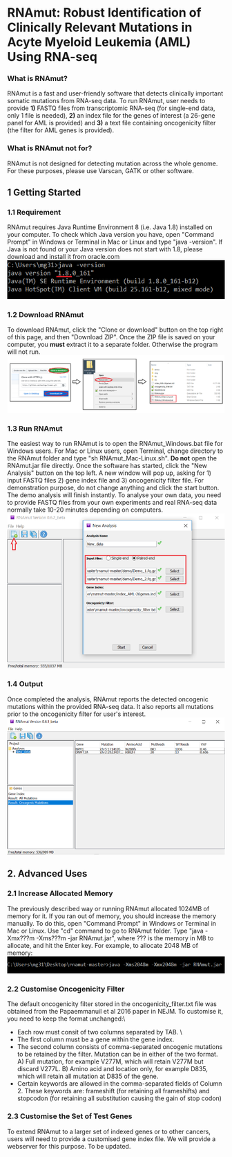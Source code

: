 # RNAmut: Robust Identification of Clinically Relevant Mutations in Acyte Myeloid Leukemia (AML) Using RNA-seq

### **What is RNAmut?**
RNAmut is a fast and user-friendly software that detects clinically important somatic mutations from RNA-seq data. To run RNAmut, user needs to provide **1)** FASTQ files from transcriptomic RNA-seq (for single-end data, only 1 file is needed), **2)** an index file for the genes of interest (a 26-gene panel for AML is provided) and **3)** a text file containing oncogenicity filter (the filter for AML genes is provided).

### **What is RNAmut not for?**
RNAmut is not designed for detecting mutation across the whole genome. For these purposes, please use Varscan, GATK or other software.


## **1 Getting Started** 
### **1.1 Requirement** 
RNAmut requires Java Runtime Environment 8 (i.e. Java 1.8) installed on your computer. To check which Java version you have, open "Command Prompt" in Windows or Terminal in Mac or Linux and type "java -version". If Java is not found or your Java version does not start with 1.8, please download and install it from oracle.com \
![Alt text](/demo/img/java.png)

### **1.2 Download RNAmut**
To download RNAmut, click the "Clone or download" button on the top right of this page, and then "Download ZIP". Once the ZIP file is saved on your computer, you **must** extract it to a separate folder. Otherwise the program will not run. \
![Alt text](/demo/img/download.png)

### **1.3 Run RNAmut**
The easiest way to run RNAmut is to open the RNAmut_Windows.bat file for Windows users. For Mac or Linux users, open Terminal, change directory to the RNAmut folder and type "sh RNAmut_Mac-Linux.sh". **Do not** open the RNAmut.jar file directly. Once the software has started, click the "New Analysis" button on the top left. A new window will pop up, asking for 1) input FASTQ files 2) gene index file and 3) oncogenicity filter file. For demonstration purpose, do not change anything and click the start button. The demo analysis will finish instantly. To analyse your own data, you need to provide FASTQ files from your own experiments and real RNA-seq data normally take 10-20 minutes depending on computers.\
![Alt text](/demo/img/run.png)

### **1.4 Output**
Once completed the analysis, RNAmut reports the detected oncogenic mutations within the provided RNA-seq data. It also reports all mutations prior to the oncogenicity filter for user's interest.
![Alt text](/demo/img/output.png)


## **2. Advanced Uses**
### **2.1 Increase Allocated Memory**
The previously described way or running RNAmut allocated 1024MB of memory for it. If you ran out of memory, you should increase the memory manually. To do this, open "Command Prompt" in Windows or Terminal in Mac or Linux. Use "cd" command to go to RNAmut folder. Type "java -Xmx???m -Xms???m -jar RNAmut.jar", where ??? is the memory in MB to allocate, and hit the Enter key. For example, to allocate 2048 MB of memory:\
![Alt text](/demo/img/java_mem.png)

### **2.2 Customise Oncogenicity Filter**
The default oncogenicity filter stored in the oncogenicity_filter.txt file was obtained from the Papaemmanuil et al 2016 paper in NEJM. To customise it, you need to keep the format unchanged:\
  - Each row must consit of two columns separated by TAB. \
  - The first column must be a gene within the gene index.
  - The second column consists of comma-separated oncogenic mutations to be retained by the filter. Mutation can be in either of the two format. A) Full mutation, for example V277M, which will retain V277M but discard V277L. B) Amino acid and location only, for example D835, which will retain all mutation at D835 of the gene.
  - Certain keywords are allowed in the comma-separated fields of Column 2. These keywords are: frameshift (for retaining all frameshifts) and stopcodon (for retaining all substitution causing the gain of stop codon)

### **2.3 Customise the Set of Test Genes**
To extend RNAmut to a larger set of indexed genes or to other cancers, users will need to provide a customised gene index file. We will provide a webserver for this purpose. To be updated.

